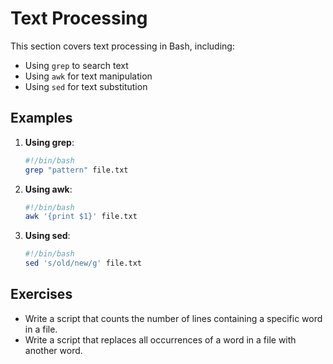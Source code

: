 # Text Processing

This section covers text processing in Bash, including:

- Using `grep` to search text
- Using `awk` for text manipulation
- Using `sed` for text substitution

## Examples

1. **Using grep**:
   ```bash
   #!/bin/bash
   grep "pattern" file.txt
   ```

2. **Using awk**:
   ```bash
   #!/bin/bash
   awk '{print $1}' file.txt
   ```

3. **Using sed**:
   ```bash
   #!/bin/bash
   sed 's/old/new/g' file.txt
   ```

## Exercises

- Write a script that counts the number of lines containing a specific word in a file.
- Write a script that replaces all occurrences of a word in a file with another word.